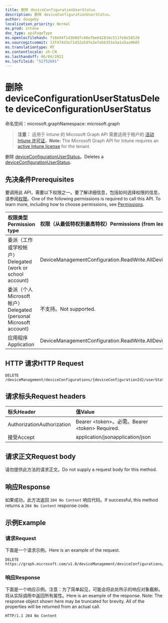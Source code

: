 ```yaml
---
title: 删除 deviceConfigurationUserStatus
description: 删除 deviceConfigurationUserStatus。
author: dougeby
localization_priority: Normal
ms.prod: intune
doc_type: apiPageType
ms.openlocfilehash: f18e94f1d3b0dfc40e7be64283dc511fe8e56528
ms.sourcegitcommit: 13f474d3e71d32a5dfe2efebb351e3a1a5aa9685
ms.translationtype: MT
ms.contentlocale: zh-CN
ms.lasthandoff: 06/04/2021
ms.locfileid: "52752691"
---
```

# <a name="delete-deviceconfigurationuserstatus"></a><span data-ttu-id="ef38c-103">删除 deviceConfigurationUserStatus</span><span class="sxs-lookup"><span data-stu-id="ef38c-103">Delete deviceConfigurationUserStatus</span></span>

<span data-ttu-id="ef38c-104">命名空间：microsoft.graph</span><span class="sxs-lookup"><span data-stu-id="ef38c-104">Namespace: microsoft.graph</span></span>

> <span data-ttu-id="ef38c-105">**注意：** 适用于 Intune 的 Microsoft Graph API 需要适用于租户的 [活动 Intune 许可证](https://go.microsoft.com/fwlink/?linkid=839381)。</span><span class="sxs-lookup"><span data-stu-id="ef38c-105">**Note:** The Microsoft Graph API for Intune requires an [active Intune license](https://go.microsoft.com/fwlink/?linkid=839381) for the tenant.</span></span>

<span data-ttu-id="ef38c-106">删除 [deviceConfigurationUserStatus](../resources/intune-deviceconfig-deviceconfigurationuserstatus.md)。</span><span class="sxs-lookup"><span data-stu-id="ef38c-106">Deletes a [deviceConfigurationUserStatus](../resources/intune-deviceconfig-deviceconfigurationuserstatus.md).</span></span>

## <a name="prerequisites"></a><span data-ttu-id="ef38c-107">先决条件</span><span class="sxs-lookup"><span data-stu-id="ef38c-107">Prerequisites</span></span>
<span data-ttu-id="ef38c-p101">要调用此 API，需要以下权限之一。要了解详细信息，包括如何选择权限的信息，请参阅[权限](/graph/permissions-reference)。</span><span class="sxs-lookup"><span data-stu-id="ef38c-p101">One of the following permissions is required to call this API. To learn more, including how to choose permissions, see [Permissions](/graph/permissions-reference).</span></span>

|<span data-ttu-id="ef38c-110">权限类型</span><span class="sxs-lookup"><span data-stu-id="ef38c-110">Permission type</span></span>|<span data-ttu-id="ef38c-111">权限（从最低特权到最高特权）</span><span class="sxs-lookup"><span data-stu-id="ef38c-111">Permissions (from least to most privileged)</span></span>|
|:---|:---|
|<span data-ttu-id="ef38c-112">委派（工作或学校帐户）</span><span class="sxs-lookup"><span data-stu-id="ef38c-112">Delegated (work or school account)</span></span>|<span data-ttu-id="ef38c-113">DeviceManagementConfiguration.ReadWrite.All</span><span class="sxs-lookup"><span data-stu-id="ef38c-113">DeviceManagementConfiguration.ReadWrite.All</span></span>|
|<span data-ttu-id="ef38c-114">委派（个人 Microsoft 帐户）</span><span class="sxs-lookup"><span data-stu-id="ef38c-114">Delegated (personal Microsoft account)</span></span>|<span data-ttu-id="ef38c-115">不支持。</span><span class="sxs-lookup"><span data-stu-id="ef38c-115">Not supported.</span></span>|
|<span data-ttu-id="ef38c-116">应用程序</span><span class="sxs-lookup"><span data-stu-id="ef38c-116">Application</span></span>|<span data-ttu-id="ef38c-117">DeviceManagementConfiguration.ReadWrite.All</span><span class="sxs-lookup"><span data-stu-id="ef38c-117">DeviceManagementConfiguration.ReadWrite.All</span></span>|

## <a name="http-request"></a><span data-ttu-id="ef38c-118">HTTP 请求</span><span class="sxs-lookup"><span data-stu-id="ef38c-118">HTTP Request</span></span>
<!-- {
  "blockType": "ignored"
}
-->
``` http
DELETE /deviceManagement/deviceConfigurations/{deviceConfigurationId}/userStatuses/{deviceConfigurationUserStatusId}
```

## <a name="request-headers"></a><span data-ttu-id="ef38c-119">请求标头</span><span class="sxs-lookup"><span data-stu-id="ef38c-119">Request headers</span></span>
|<span data-ttu-id="ef38c-120">标头</span><span class="sxs-lookup"><span data-stu-id="ef38c-120">Header</span></span>|<span data-ttu-id="ef38c-121">值</span><span class="sxs-lookup"><span data-stu-id="ef38c-121">Value</span></span>|
|:---|:---|
|<span data-ttu-id="ef38c-122">Authorization</span><span class="sxs-lookup"><span data-stu-id="ef38c-122">Authorization</span></span>|<span data-ttu-id="ef38c-123">Bearer &lt;token&gt;。必需。</span><span class="sxs-lookup"><span data-stu-id="ef38c-123">Bearer &lt;token&gt; Required.</span></span>|
|<span data-ttu-id="ef38c-124">接受</span><span class="sxs-lookup"><span data-stu-id="ef38c-124">Accept</span></span>|<span data-ttu-id="ef38c-125">application/json</span><span class="sxs-lookup"><span data-stu-id="ef38c-125">application/json</span></span>|

## <a name="request-body"></a><span data-ttu-id="ef38c-126">请求正文</span><span class="sxs-lookup"><span data-stu-id="ef38c-126">Request body</span></span>
<span data-ttu-id="ef38c-127">请勿提供此方法的请求正文。</span><span class="sxs-lookup"><span data-stu-id="ef38c-127">Do not supply a request body for this method.</span></span>

## <a name="response"></a><span data-ttu-id="ef38c-128">响应</span><span class="sxs-lookup"><span data-stu-id="ef38c-128">Response</span></span>
<span data-ttu-id="ef38c-129">如果成功，此方法返回 `204 No Content` 响应代码。</span><span class="sxs-lookup"><span data-stu-id="ef38c-129">If successful, this method returns a `204 No Content` response code.</span></span>

## <a name="example"></a><span data-ttu-id="ef38c-130">示例</span><span class="sxs-lookup"><span data-stu-id="ef38c-130">Example</span></span>

### <a name="request"></a><span data-ttu-id="ef38c-131">请求</span><span class="sxs-lookup"><span data-stu-id="ef38c-131">Request</span></span>
<span data-ttu-id="ef38c-132">下面是一个请求示例。</span><span class="sxs-lookup"><span data-stu-id="ef38c-132">Here is an example of the request.</span></span>
``` http
DELETE https://graph.microsoft.com/v1.0/deviceManagement/deviceConfigurations/{deviceConfigurationId}/userStatuses/{deviceConfigurationUserStatusId}
```

### <a name="response"></a><span data-ttu-id="ef38c-133">响应</span><span class="sxs-lookup"><span data-stu-id="ef38c-133">Response</span></span>
<span data-ttu-id="ef38c-p102">下面是一个响应示例。注意：为了简单起见，可能会将此处所示的响应对象截断。将从实际调用中返回所有属性。</span><span class="sxs-lookup"><span data-stu-id="ef38c-p102">Here is an example of the response. Note: The response object shown here may be truncated for brevity. All of the properties will be returned from an actual call.</span></span>
``` http
HTTP/1.1 204 No Content
```




